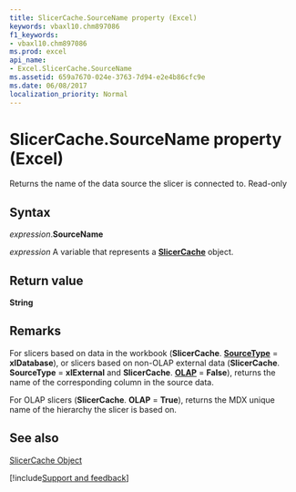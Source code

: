 ```yaml
---
title: SlicerCache.SourceName property (Excel)
keywords: vbaxl10.chm897086
f1_keywords:
- vbaxl10.chm897086
ms.prod: excel
api_name:
- Excel.SlicerCache.SourceName
ms.assetid: 659a7670-024e-3763-7d94-e2e4b86cfc9e
ms.date: 06/08/2017
localization_priority: Normal
---
```



# SlicerCache.SourceName property (Excel)

Returns the name of the data source the slicer is connected to. Read-only


## Syntax

_expression_.**SourceName**

_expression_ A variable that represents a **[SlicerCache](Excel.SlicerCache.md)** object.


## Return value

 **String**


## Remarks

For slicers based on data in the workbook (**SlicerCache**. **[SourceType](Excel.SlicerCache.SourceType.md)** = **xlDatabase**), or slicers based on non-OLAP external data (**SlicerCache**. **SourceType** = **xlExternal** and **SlicerCache**. **[OLAP](Excel.SlicerCache.OLAP.md)** = **False**), returns the name of the corresponding column in the source data.

For OLAP slicers (**SlicerCache**. **OLAP** = **True**), returns the MDX unique name of the hierarchy the slicer is based on.


## See also


[SlicerCache Object](Excel.SlicerCache.md)

[!include[Support and feedback](~/includes/feedback-boilerplate.md)]